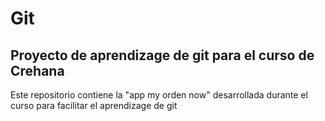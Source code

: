 # Git 
## Proyecto de aprendizage de git para el curso de Crehana

Este repositorio contiene la "app my orden now" desarrollada durante el curso para facilitar el aprendizage de git

